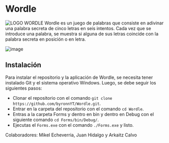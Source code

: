# Wordle
![LOGO WORDLE](https://user-images.githubusercontent.com/38868773/233009827-0de774a9-0d53-4565-9b0a-36020755e878.png)
Wordle es un juego de palabras que consiste en adivinar una palabra secreta de cinco letras en seis intentos. Cada vez que se introduce una palabra, se muestra si alguna de sus letras coincide con la palabra secreta en posición o en letra.

![image](https://user-images.githubusercontent.com/38868773/232740085-f3b8e937-cf97-4cc5-9121-0fea170154bf.png)

## Instalación

Para instalar el repositorio y la aplicación de Wordle, se necesita tener instalado Git y el sistema operativo Windows. Luego, se debe seguir los siguientes pasos:

- Clonar el repositorio con el comando `git clone https://github.com/byronnYT/Wordle.git`.
- Entrar en la carpeta del repositorio con el comando `cd Wordle`.
- Entras a la carpeta Forms y dentro en bin y dentro en Debug con el siguiente comando `cd Forms/bin/Debug/`.
- Ejecutas el `Forms.exe` con el comando `./Forms.exe` y listo.

Colaboradores: Mikel Echeverria, Juan Hidalgo y Arkaitz Calvo
